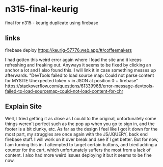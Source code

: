 # n315-final-keurig
 final for n315 - keurig duplicate using firebase

## links
firebase deploy
https://keurig-57776.web.app/#/coffeemakers

I had gotten this weird error again where I load the site and it keeps refreshing and freaking out. Anyways it seems to be fixed by clicking an anchor a lot and I also found this. I will link it in case something messes up afterwards. 
"DevTools failed to load source map: Could not parse content for MYSITE Unexpected token < in JSON at position 0 + firebase"
https://stackoverflow.com/questions/61339968/error-message-devtools-failed-to-load-sourcemap-could-not-load-content-for-chr

## Explain Site
Well, I tried getting it as close as I could to the original, unfortunately some things weren't perfect such as the pop up when you go to sign in, and the footer is a bit clunky, etc. As far as the design I feel like I got it down for the most part, my struggles are once again with the JS/JQUERY, back end firebase stuff. I will work on it over break and see if I get better. But for now, I am turning this in. I attempted to target certain buttons, and tried adding a counter for the cart, which unfortunately suffers the most from a lack of content. I also had more weird issues deploying it but it seems to be fine now. 